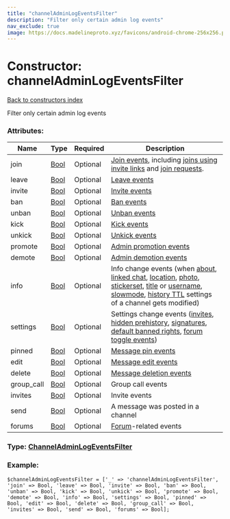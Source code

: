 ```yaml
---
title: "channelAdminLogEventsFilter"
description: "Filter only certain admin log events"
nav_exclude: true
image: https://docs.madelineproto.xyz/favicons/android-chrome-256x256.png
---
```

# Constructor: channelAdminLogEventsFilter  
[Back to constructors index](/API_docs/constructors/index.html)



Filter only certain admin log events

### Attributes:

| Name     |    Type       | Required | Description |
|----------|---------------|----------|-------------|
|join|[Bool](/API_docs/types/Bool.html) | Optional|[Join events](../constructors/channelAdminLogEventActionParticipantJoin.html), including [joins using invite links](../constructors/channelAdminLogEventActionParticipantJoinByInvite.html) and [join requests](../constructors/channelAdminLogEventActionParticipantJoinByRequest.html).|
|leave|[Bool](/API_docs/types/Bool.html) | Optional|[Leave events](../constructors/channelAdminLogEventActionParticipantLeave.html)|
|invite|[Bool](/API_docs/types/Bool.html) | Optional|[Invite events](../constructors/channelAdminLogEventActionParticipantInvite.html)|
|ban|[Bool](/API_docs/types/Bool.html) | Optional|[Ban events](../constructors/channelAdminLogEventActionParticipantToggleBan.html)|
|unban|[Bool](/API_docs/types/Bool.html) | Optional|[Unban events](../constructors/channelAdminLogEventActionParticipantToggleBan.html)|
|kick|[Bool](/API_docs/types/Bool.html) | Optional|[Kick events](../constructors/channelAdminLogEventActionParticipantToggleBan.html)|
|unkick|[Bool](/API_docs/types/Bool.html) | Optional|[Unkick events](../constructors/channelAdminLogEventActionParticipantToggleBan.html)|
|promote|[Bool](/API_docs/types/Bool.html) | Optional|[Admin promotion events](../constructors/channelAdminLogEventActionParticipantToggleAdmin.html)|
|demote|[Bool](/API_docs/types/Bool.html) | Optional|[Admin demotion events](../constructors/channelAdminLogEventActionParticipantToggleAdmin.html)|
|info|[Bool](/API_docs/types/Bool.html) | Optional|Info change events (when [about](../constructors/channelAdminLogEventActionChangeAbout.html), [linked chat](../constructors/channelAdminLogEventActionChangeLinkedChat.html), [location](../constructors/channelAdminLogEventActionChangeLocation.html), [photo](../constructors/channelAdminLogEventActionChangePhoto.html), [stickerset](../constructors/channelAdminLogEventActionChangeStickerSet.html), [title](../constructors/channelAdminLogEventActionChangeTitle.html) or [username](../constructors/channelAdminLogEventActionChangeUsername.html), [slowmode](../constructors/channelAdminLogEventActionToggleSlowMode.html), [history TTL](../constructors/channelAdminLogEventActionChangeHistoryTTL.html) settings of a channel gets modified)|
|settings|[Bool](/API_docs/types/Bool.html) | Optional|Settings change events ([invites](../constructors/channelAdminLogEventActionToggleInvites.html), [hidden prehistory](../constructors/channelAdminLogEventActionTogglePreHistoryHidden.html), [signatures](../constructors/channelAdminLogEventActionToggleSignatures.html), [default banned rights](../constructors/channelAdminLogEventActionDefaultBannedRights.html), [forum toggle events](../constructors/channelAdminLogEventActionToggleForum.html))|
|pinned|[Bool](/API_docs/types/Bool.html) | Optional|[Message pin events](../constructors/channelAdminLogEventActionUpdatePinned.html)|
|edit|[Bool](/API_docs/types/Bool.html) | Optional|[Message edit events](../constructors/channelAdminLogEventActionEditMessage.html)|
|delete|[Bool](/API_docs/types/Bool.html) | Optional|[Message deletion events](../constructors/channelAdminLogEventActionDeleteMessage.html)|
|group\_call|[Bool](/API_docs/types/Bool.html) | Optional|Group call events|
|invites|[Bool](/API_docs/types/Bool.html) | Optional|Invite events|
|send|[Bool](/API_docs/types/Bool.html) | Optional|A message was posted in a channel|
|forums|[Bool](/API_docs/types/Bool.html) | Optional|[Forum](https://core.telegram.org/api/forum)-related events|



### Type: [ChannelAdminLogEventsFilter](/API_docs/types/ChannelAdminLogEventsFilter.html)


### Example:

```
$channelAdminLogEventsFilter = ['_' => 'channelAdminLogEventsFilter', 'join' => Bool, 'leave' => Bool, 'invite' => Bool, 'ban' => Bool, 'unban' => Bool, 'kick' => Bool, 'unkick' => Bool, 'promote' => Bool, 'demote' => Bool, 'info' => Bool, 'settings' => Bool, 'pinned' => Bool, 'edit' => Bool, 'delete' => Bool, 'group_call' => Bool, 'invites' => Bool, 'send' => Bool, 'forums' => Bool];
```  
